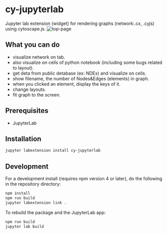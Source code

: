# cy-jupyterlab

Jupyter lab extension (widget) for rendering graphs (network:.cx, .cyjs) using cytoscape.js. 
![top-page](https://github.com/idekerlab/cy-jupyterlab/blob/images/screenshot-01.png)

## What you can do
- visualize network on tab.
- also visualize on cells of python notebook (including some bugs related to layout).
- get deta from public detabase (ex: NDEx) and visualize on cells.
- show filename, the number of Nodes&Edges (elements) in graph.
- when you clicked an element, display the keys of it.
- change layouts.
- fit graph to the screen.

## Prerequisites

- JupyterLab

## Installation

```bash
jupyter labextension install cy-jupyterlab
```

## Development

For a development install (requires npm version 4 or later), do the following in the repository directory:

```bash
npm install
npm run build
jupyter labextension link .
```

To rebuild the package and the JupyterLab app:

```bash
npm run build
jupyter lab build
```

